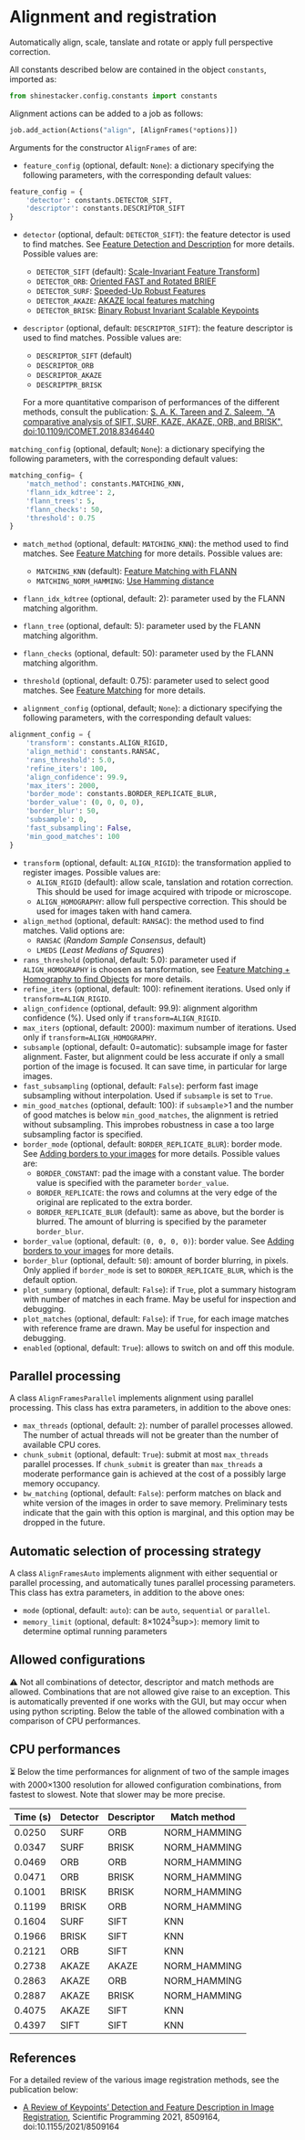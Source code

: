 # Alignment and registration

Automatically align, scale, tanslate and rotate or apply full perspective correction.

All constants described below are contained in the object ```constants```, imported as:

```python
from shinestacker.config.constants import constants
```

Alignment actions can be added to a job as follows:

```python
job.add_action(Actions("align", [AlignFrames(*options)])
```
Arguments for the constructor ```AlignFrames``` of are:
* ```feature_config``` (optional, default: ```None```): a dictionary specifying the following parameters, with the corresponding default values:
```python
feature_config = {
    'detector': constants.DETECTOR_SIFT,
    'descriptor': constants.DESCRIPTOR_SIFT
}
```
* ```detector``` (optional, default: ```DETECTOR_SIFT```): the feature detector is used to find matches. See [Feature Detection and Description](https://docs.opencv.org/4.x/db/d27/tutorial_py_table_of_contents_feature2d.html) for more details. Possible values are:
  * ```DETECTOR_SIFT``` (default): [Scale-Invariant Feature Transform](https://docs.opencv.org/4.x/da/df5/tutorial_py_sift_intro.html)]
  * ```DETECTOR_ORB```: [Oriented FAST and Rotated BRIEF](https://docs.opencv.org/4.x/d1/d89/tutorial_py_orb.html)
  * ```DETECTOR_SURF```: [Speeded-Up Robust Features](https://docs.opencv.org/3.4/df/dd2/tutorial_py_surf_intro.html)
  * ```DETECTOR_AKAZE```: [AKAZE local features matching](https://docs.opencv.org/3.4/db/d70/tutorial_akaze_matching.html)
  * ```DETECTOR_BRISK```: [Binary Robust Invariant Scalable Keypoints](https://medium.com/analytics-vidhya/feature-matching-using-brisk-277c47539e8)
* ```descriptor``` (optional, default: ```DESCRIPTOR_SIFT```): the feature descriptor is used to find matches. Possible values are:
  * ```DESCRIPTOR_SIFT``` (default)
  * ```DESCRIPTOR_ORB```
  * ```DESCRIPTOR_AKAZE```
  * ```DESCRIPTPR_BRISK```

  For a more quantitative comparison of performances of the different methods, consult the publication: [S. A. K. Tareen and Z. Saleem, "A comparative analysis of SIFT, SURF, KAZE, AKAZE, ORB, and BRISK", doi:10.1109/ICOMET.2018.8346440](https://ieeexplore.ieee.org/document/8346440)

```matching_config``` (optional, default; ```None```): a dictionary specifying the following parameters, with the corresponding default values:
```python
matching_config= {
    'match_method': constants.MATCHING_KNN,
    'flann_idx_kdtree': 2,
    'flann_trees': 5,
    'flann_checks': 50,
    'threshold': 0.75
}
```
* ```match_method``` (optional, default: ```MATCHING_KNN```): the method used to find matches. See [Feature Matching](https://docs.opencv.org/4.x/dc/dc3/tutorial_py_matcher.html) for more details. Possible values are:
  * ```MATCHING_KNN``` (default): [Feature Matching with FLANN](https://docs.opencv.org/3.4/d5/d6f/tutorial_feature_flann_matcher.html)
  * ```MATCHING_NORM_HAMMING```: [Use Hamming distance](https://docs.opencv.org/4.x/d2/de8/group__core__array.html#ggad12cefbcb5291cf958a85b4b67b6149fa4b063afd04aebb8dd07085a1207da727)
* ```flann_idx_kdtree``` (optional, default: 2): parameter used by the FLANN matching algorithm.
* ```flann_tree``` (optional, default: 5): parameter used by the FLANN matching algorithm.
* ```flann_checks``` (optional, default: 50): parameter used by the FLANN matching algorithm.
* ```threshold``` (optional, default: 0.75): parameter used to select good matches. See [Feature Matching](https://docs.opencv.org/4.x/dc/dc3/tutorial_py_matcher.html) for more details. 

* ```alignment_config``` (optional, default; ```None```): a dictionary specifying the following parameters, with the corresponding default values:
```python
alignment_config = {
    'transform': constants.ALIGN_RIGID,
    'align_methid': constants.RANSAC,
    'rans_threshold': 5.0,
    'refine_iters': 100,
    'align_confidence': 99.9,
    'max_iters': 2000,
    'border_mode': constants.BORDER_REPLICATE_BLUR,
    'border_value': (0, 0, 0, 0),
    'border_blur': 50,
    'subsample': 0,
    'fast_subsampling': False,
    'min_good_matches': 100
}
```
* ```transform``` (optional, default: ```ALIGN_RIGID```): the transformation applied to register images. Possible values are:
  * ```ALIGN_RIGID``` (default): allow scale, tanslation and rotation correction. This should be used for image acquired with tripode or microscope.
  * ```ALIGN_HOMOGRAPHY```: allow full perspective correction. This should be used for images taken with hand camera.
* ```align_method``` (optional, default: ```RANSAC```): the method used to find matches. Valid options are:
  * ```RANSAC``` (*Random Sample Consensus*, default)
  * ```LMEDS``` (*Least Medians of Squares*)
* ```rans_threshold``` (optional, default: 5.0): parameter used if ```ALIGN_HOMOGRAPHY``` is choosen as tansformation, see [Feature Matching + Homography to find Objects](https://docs.opencv.org/3.4/d1/de0/tutorial_py_feature_homography.html) for more details.
* ```refine_iters``` (optional, default: 100): refinement iterations. Used only if ```transform=ALIGN_RIGID```.
* ```align_confidence``` (optional, default: 99.9): alignment algorithm confidence (%). Used only if ```transform=ALIGN_RIGID```. 
* ```max_iters``` (optional, default: 2000): maximum number of iterations. Used only if ```transform=ALIGN_HOMOGRAPHY```. 
* ```subsample``` (optional, default: 0=automatic): subsample image for faster alignment. Faster, but alignment could be less accurate if only a small portion of the image is focused. It can save time, in particular for large images.
* ```fast_subsampling``` (optional, default: ```False```): perform fast image subsampling without interpolation. Used if ```subsample``` is set to ```True```.
* ```min_good_matches``` (optional, default: 100): if ```subsample```>1 and the number of good matches is below ```min_good_matches```, the alignment is retried without subsampling. This improbes robustness in case a too large subsampling factor is specified. 
* ```border_mode``` (optional, default: ```BORDER_REPLICATE_BLUR```): border mode. See [Adding borders to your images](https://docs.opencv.org/3.4/dc/da3/tutorial_copyMakeBorder.html) for more details.  Possible values are:
  * ```BORDER_CONSTANT```: pad the image with a constant value. The border value is specified with the parameter ```border_value```.
  * ```BORDER_REPLICATE```: the rows and columns at the very edge of the original are replicated to the extra border.
  * ```BORDER_REPLICATE_BLUR``` (default): same as above, but the border is blurred. The amount of blurring is specified by the parameter ```border_blur```.
* ```border_value``` (optional, default: ```(0, 0, 0, 0)```): border value. See [Adding borders to your images](https://docs.opencv.org/3.4/dc/da3/tutorial_copyMakeBorder.html) for more details.
* ```border_blur``` (optional, default: ```50```): amount of border blurring, in pixels. Only applied if ```border_mode``` is set to ```BORDER_REPLICATE_BLUR```, which is the default option.
* ```plot_summary```  (optional, default: ```False```): if ```True```, plot a summary histogram with number of matches in each frame. May be useful for inspection and debugging.
* ```plot_matches```  (optional, default: ```False```): if ```True```, for each image matches with reference frame are drawn. May be useful for inspection and debugging.
* ```enabled``` (optional, default: ```True```): allows to switch on and off this module.

## Parallel processing

A class ```AlignFramesParallel``` implements alignment using parallel processing.
This class has extra parameters, in addition to the above ones:

* ```max_threads``` (optional, default: ```2```): number of parallel processes allowed. The number of actual threads will not be greater than the number of available CPU cores.
* ```chunk_submit``` (optional, default: ```True```): submit at most ```max_threads``` parallel processes. If ```chunk_submit``` is greater than ```max_threads``` a moderate performance gain is achieved at the cost of a possibly large memory occupancy.
* ```bw_matching``` (optional, default: ```False```): perform matches on black and white version of the images in order to save memory. Preliminary tests indicate that the gain with this option is marginal, and this option may be dropped in the future.

## Automatic selection of processing strategy

A class ```AlignFramesAuto``` implements alignment with either sequential or parallel processing, and automatically tunes parallel processing parameters.
This class has extra parameters, in addition to the above ones:

* ```mode``` (optional, default: ```auto```): can be ```auto```, ```sequential``` or ```parallel```.
* ```memory_limit``` (optional, default: 8×1024<sup>3</sup>sup>): memory limit to determine optimal running parameters


## Allowed configurations

⚠️ Not all combinations of detector, descriptor and match methods are allowed. Combinations that are not allowed
give raise to an exception. This is automatically prevented if one works with the GUI, but may occur when using python scripting. Below the table of the allowed combination with a comparison of CPU performances.

## CPU performances

⏳ Below the time performances for alignment of two of the sample images with 2000×1300 resolution for allowed configuration combinations, from fastest to slowest. Note that slower may be more precise.

| Time (s) | Detector | Descriptor | Match method |
|----------|----------|------------|--------------|
| 0.0250   |  SURF    | ORB        | NORM_HAMMING |
| 0.0347   |  SURF    | BRISK      | NORM_HAMMING |
| 0.0469   |  ORB     | ORB        | NORM_HAMMING |
| 0.0471   |  ORB     | BRISK      | NORM_HAMMING |
| 0.1001   |  BRISK   | BRISK      | NORM_HAMMING |
| 0.1199   |  BRISK   | ORB        | NORM_HAMMING |
| 0.1604   |  SURF    | SIFT       | KNN          |
| 0.1966   |  BRISK   | SIFT       | KNN          |
| 0.2121   |  ORB     | SIFT       | KNN          |
| 0.2738   |  AKAZE   | AKAZE      | NORM_HAMMING |
| 0.2863   |  AKAZE   | ORB        | NORM_HAMMING |
| 0.2887   |  AKAZE   | BRISK      | NORM_HAMMING |
| 0.4075   |  AKAZE   | SIFT       | KNN          |
| 0.4397   |  SIFT    | SIFT       | KNN          |

## References

For a detailed review of the various image registration methods, see the publication below:
*  [A Review of Keypoints’ Detection and Feature Description in Image Registration](https://onlinelibrary.wiley.com/doi/10.1155/2021/8509164), Scientific Programming 2021, 8509164, doi:10.1155/2021/8509164


